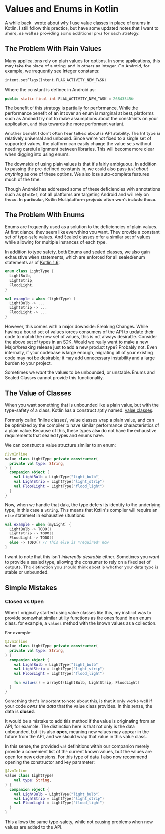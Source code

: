 Values and Enums in Kotlin
==========================

A while back I [wrote][1] about why I use value classes in place of enums in
Kotlin. I still follow this practice, but have some updated notes that
I want to share, as well as providing some additional pros for each strategy.

[1]: https://medium.com/@ReneeVandervelde/values-not-enums-1223f85c7f7

The Problem With Plain Values
-----------------------------

Many applications rely on plain values for options. In some applications,
this may take the place of a string, and in others an integer. On Android,
for example, we frequently see Integer constants:

```kotlin
intent.setFlags(Intent.FLAG_ACTIVITY_NEW_TASK)
```

Where the constant is defined in Android as:

```java
public static final int FLAG_ACTIVITY_NEW_TASK = 268435456;
```

The benefit of this strategy is partially for performance. While the
performance benefit of an int over an enum is marginal at best, platforms
such as Android try not to make assumptions about the constraints on your
application, and bias towards the more performant variant.

Another benefit I don't often hear talked about is API stability. The Int
type is relatively universal and unbound. Since we're not fixed to a single
set of supported values, the platform can easily change the value sets without
needing careful alignment between libraries. This will become more clear when
digging into using enums.

The downside of using plain values is that it's fairly ambiguous. In addition
to passing the pre-defined constants in, we could also pass
*just about anything* as one of these options. We also lose auto-complete
features much of the time.

Though Android has addressed some of these deficiencies with annotations
such as `@IntDef`, not all platforms are targeting Android and will rely
on these. In particular, Kotlin Multiplatform projects often won't include
these.

The Problem With Enums
----------------------

Enums are frequently used as a solution to the deficiencies of plain values.
At first glance, they seem like everything you want. They provide a constant
set of type-safe values. And Sealed classes offer a similar set of values
while allowing for multiple instances of each type.

In addition to type safety, both Enums and sealed classes, we also gain
exhaustive when statements, which are enforced for all sealed/enum statements
as of [Kotlin 1.6]:

```kotlin
enum class LightType {
  LightBulb,
  LightStrip,
  FloodLight,
}

val example = when (lightType) {
  LightBulb -> ...
  LightStrip -> ...
  FloodLight -> ...
}
```

However, this comes with a major downside: Breaking Changes.
While having a bound set of values forces consumers of the API to update
their code to match the new set of values, this is not always desirable.
Consider the above set of types in an SDK. Would we really want to make
a new Major/breaking release just to add a new product type? Probably not.
Even internally, if your codebase is large enough, migrating all of your
existing code may not be desirable; it may add unnecessary instability and
a large burden to your project.

Sometimes we *want* the values to be unbounded, or unstable. Enums and
Sealed Classes cannot provide this functionality.

[Kotlin 1.6]: https://kotlinlang.org/docs/whatsnew16.html

The Value of Classes
--------------------

When you want something that is unbounded like a plain value, but with the
type-safety of a class, Kotlin has a construct aptly named: [value classes].

Formerly called 'inline classes', value classes wrap a plain value, and
can be optimized by the compiler to have similar performance characteristics
of a plain value. Because of this, these types also do not have the exhaustive
requirements that sealed types and enums have.

We can construct a value structure similar to an enum:

```kotlin
@JvmInline
value class LightType private constructor(
  private val type: String,
) {
  companion object {
    val LightBulb = LightType("light_bulb")
    val LightStrip = LightType("light_strip")
    val FloodLight = LightType("flood_light")
  }
}
```

Now, when we handle that data, the type defers its identity to the underlying
type, in this case a `String`. This means that Kotlin's compiler will require
an `else` statement in exhaustive situations:

```kotlin
val example = when (myLight) {
  LightBulb -> TODO()
  LightStrip -> TODO()
  FloodLight -> TODO()
  else -> TODO() // This else is *required* now
}
```

I want to note that this isn't *inherently desirable* either. Sometimes
you *want* to provide a sealed type, allowing the consumer to rely on a
fixed set of outputs. The distinction you should think about is whether
your data type is stable or unbounded.

[value classes]: https://kotlinlang.org/docs/inline-classes.html

Simple Mistakes
---------------

### Closed vs Open

When I originally started using value classes like this, my instinct was
to provide somewhat similar utility functions as the ones found in an
enum class. for example, a `values` method with the known values as a collection.

For example:

```kotlin
@JvmInline
value class LightType private constructor(
  private val type: String,
) {
  companion object {
    val LightBulb = LightType("light_bulb")
    val LightStrip = LightType("light_strip")
    val FloodLight = LightType("flood_light")

    fun values() = arrayOf(LightBulb, LightStrip, FloodLight)
  }
}
```

Something that's important to note about this, is that it only works well
if your code *owns the data* that the value class provides. In this sense,
the data is **closed**.

It would be a mistake to add this method if the value is originating from
an API, for example. The distinction here is that not only is the data
unbounded, but it is also **open**, meaning new values may appear in the
future from the API, and we should wrap that value in this value class.

In this sense, the provided `val` definitions within our companion merely
provide a convenient list of the current known values, but the values are
open for new extensions. For this type of data, I also now recommend opening
the constructor and key parameter:

```kotlin
@JvmInline
value class LightType(
    val type: String,
) {
  companion object {
    val LightBulb = LightType("light_bulb")
    val LightStrip = LightType("light_strip")
    val FloodLight = LightType("flood_light")
  }
}
```

This allows the same type-safety, while not causing problems when new values
are added to the API.
